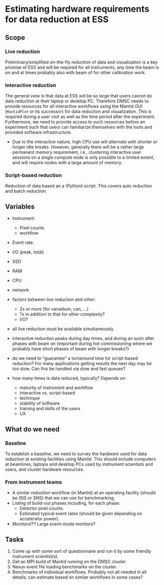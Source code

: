 # Estimating hardware requirements for data reduction at ESS

## Scope

### Live reduction

Preliminary/simplified on-the-fly reduction of data and visualization is a key promise of ESS and will be required for all instruments, any time the beam is on and at times probably also with beam of for other calibration work.

### Interactive reduction

The general view is that data at ESS will be so large that users cannot do data reduction at their laptop or desktop PC.
Therefore DMSC needs to provide resources for all interactive workflows using the Mantid GUI (`MantidPlot` or its successor) for data reduction and visualization.
This is required during a user visit as well as the time period after the experiment.
Furthermore, we need to provide access to such resources before an experiment such that users can familiarize themselves with the tools and provided software infrastructure.

- Due to the interactive nature, high CPU use will alternate with shorter or longer idle breaks.
  However, generally there will be a rather large permanent memory requirement, i.e., clustering interactive user sessions on a single compute node is only possible to a limited extent, and will require nodes with a large amount of memory.

### Script-based reduction

Reduction of data based an a (Python) script.
This covers auto reduction and batch reduction.

## Variables

- Instrument.
  - Pixel counts
  - workflow
- Event rate.

- I/O (peak, total)
- SSD
- RAM
- CPU
- network

- factors between live reduction and other:
  - 2x or more (for vanadium, can, ...)
  - ?x in addition to that for other complexity?
  - I/O?

- all live reduction must be available simultaneously
- interactive reduction peaks during day times, and during an soon after phases with beam on (important during hot commissioning where we probably have short phases of beam with longer breaks?)
- do we need to "guarantee" a turnaround time for script-based reduction? For many applications getting results the next day may be too slow. Can this be handled via slow and fast queues?

- how many times is data reduced, typically? Depends on:
  - maturity of instrument and workflow
  - interactive vs. script-based
  - technique
  - stability of software
  - training and skills of the users
  - UX

## What do we need

### Baseline

To establish a baseline, we need to survey the hardware used for data reduction at existing facilities using Mantid.
This should include computers at beamlines, laptops and desktop PCs used by instrument scientists and users, and cluster hardware resources.

### From instrument teams

- A similar reduction workflow (in Mantid) at an operating facility (should be ISIS or SNS) that we can use for benchmarking.
- Listing of build-out phases including, for each phase:
  - Detector pixel counts.
  - Estimated typical event rates (should be given depending on accelerator power).
- Monitors!?? Large event-mode monitors?

## Tasks

1. Come up with some sort of questionnaire and run it by some friendly instrument scientist(s).
2. Get an MPI build of Mantid running on the DMSC cluster.
3. Nexus event file loading benchmarks on the cluster.
4. Benchmarks of individual workflows.
   Probably not all needed in all details, can estimate based on similar workflows in some cases?


